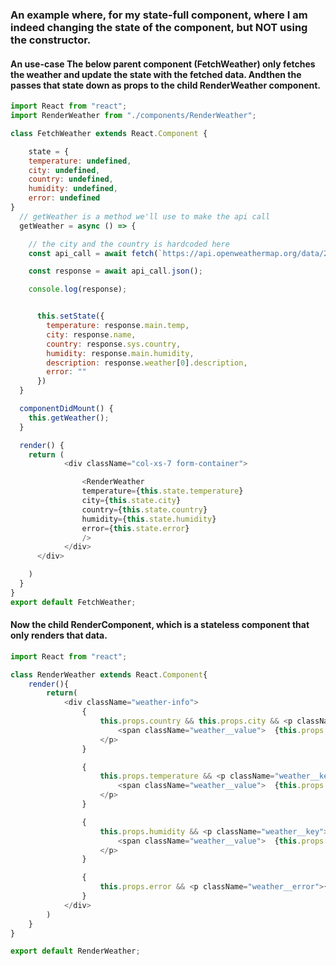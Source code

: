 ### An example where, for my state-full component, where I am indeed changing the state of the component, but NOT using the constructor.

#### An use-case  The below parent component (FetchWeather) only fetches the weather and update the state with the fetched data. Andthen the passes that state down as props to the child RenderWeather component.

```js
import React from "react";
import RenderWeather from "./components/RenderWeather";

class FetchWeather extends React.Component {

    state = {
    temperature: undefined,
    city: undefined,
    country: undefined,
    humidity: undefined,
    error: undefined
}
  // getWeather is a method we'll use to make the api call
  getWeather = async () => {

    // the city and the country is hardcoded here
    const api_call = await fetch(`https://api.openweathermap.org/data/2.5/weather?q=london,uk&appid=8d2de98e089f1c28e1a22fc19a24ef04`);

    const response = await api_call.json();

    console.log(response);


      this.setState({
        temperature: response.main.temp,
        city: response.name,
        country: response.sys.country,
        humidity: response.main.humidity,
        description: response.weather[0].description,
        error: ""
      })
  }

  componentDidMount() {
    this.getWeather();
  }

  render() {
    return (
            <div className="col-xs-7 form-container">

                <RenderWeather
                temperature={this.state.temperature}
                city={this.state.city}
                country={this.state.country}
                humidity={this.state.humidity}
                error={this.state.error}
                />
            </div>
      </div>

    )
  }
}
export default FetchWeather;
```

#### Now the child RenderComponent, which is a stateless component that only renders that data.

```js
import React from "react";

class RenderWeather extends React.Component{
    render(){
        return(
            <div className="weather-info">
                {
                    this.props.country && this.props.city && <p className="weather__key">Location:
                        <span className="weather__value">  {this.props.city}, {this.props.country}</span>
                    </p>
                }

                {
                    this.props.temperature && <p className="weather__key">Temperature:
                        <span className="weather__value">  {this.props.temperature}</span>
                    </p>
                }

                {
                    this.props.humidity && <p className="weather__key">Humidity:
                        <span className="weather__value">  {this.props.humidity}</span>
                    </p>
                }

                {
                    this.props.error && <p className="weather__error">{this.props.error}</p>
                }
            </div>
        )
    }
}

export default RenderWeather;
```